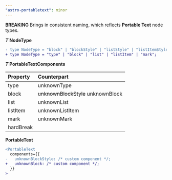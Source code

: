 ```yaml
---
"astro-portabletext": minor
---
```


**BREAKING** Brings in consistent naming, which reflects **Portable Text** node types.


**_T_ NodeType**

```diff
- type NodeType = "block" | "blockStyle" | "listStyle" | "listItemStyle" | "mark";
+ type NodeType = "type" | "block" | "list" | "listItem" | "mark";
```

**_T_ PortableTextComponents**

| Property | Counterpart |
| :--- | :--- |
| type | unknownType |
| block | ~~unknownBlockStyle~~ unknownBlock |
| list | unknownList |
| listItem | unknownListItem |
| mark | unknownMark |
| hardBreak |  |

**PortableText**

```diff
<PortableText 
  components={{
-   unknownBlockStyle: /* custom component */;
+   unknownBlock: /* custom component */;
  }}
>
```
